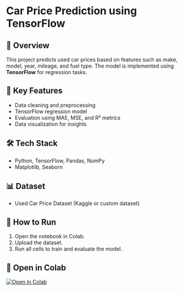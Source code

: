# Car Price Prediction using TensorFlow

## 📌 Overview
This project predicts used car prices based on features such as make, model, year, mileage, and fuel type. The model is implemented using **TensorFlow** for regression tasks.

## 🧠 Key Features
- Data cleaning and preprocessing
- TensorFlow regression model
- Evaluation using MAE, MSE, and R² metrics
- Data visualization for insights

## 🛠️ Tech Stack
- Python, TensorFlow, Pandas, NumPy
- Matplotlib, Seaborn

## 📊 Dataset
- Used Car Price Dataset (Kaggle or custom dataset)

## 🚀 How to Run
1. Open the notebook in Colab.
2. Upload the dataset.
3. Run all cells to train and evaluate the model.

## 🔗 Open in Colab
[![Open In Colab](https://colab.research.google.com/assets/colab-badge.svg)](https://colab.research.google.com/github/YOUR_USERNAME/car-price-prediction/blob/main/car_price_prediction.ipynb)
